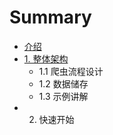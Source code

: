 # Summary

* [介绍](README.md)
* [1. 整体架构](zheng-ti-jia-gou.md)
  * 1.1 爬虫流程设计
  * 1.2 数据储存
  * 1.3 示例讲解
* 2. 快速开始




